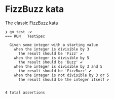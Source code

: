 # FizzBuzz kata

The classic [FizzBuzz kata](https://codingdojo.org/kata/FizzBuzz/)

```
❯ go test -v
=== RUN   TestSpec

  Given some integer with a starting value
    when the integer is divisible by 3
      the result should be 'Fizz' ✔
    when the integer is divisible by 5
      the result should be 'Buzz' ✔
    when the integer is divisible by 3 and 5
      the result should be 'FizzBuzz' ✔
    when the integer is not divisible by 3 or 5
      the result should be the integer itself ✔


4 total assertions
```
